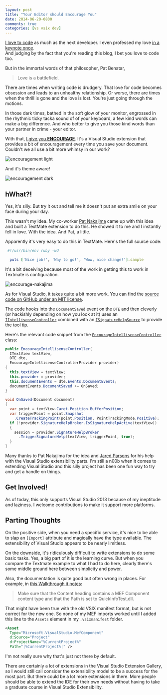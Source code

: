 ```yaml
---
layout: post
title: "Your Editor should Encourage You"
date: 2014-06-20-0800
comments: true
categories: [vs vsix dev]
---
```


[I love to code](http://haacked.com/archive/2008/12/29/i-love-to-code.aspx/) as much as the next developer. I even professed my love [in a keynote once](https://www.youtube.com/watch?v=HYnEhDOKoxA).  
And judging by the fact that you're reading this blog, I bet you love to code too.

But in the immortal words of that philosopher, Pat Benatar,

> Love is a battlefield.

There are times when writing code is drudgery. That love for code becomes obsession and leads to an unhealthy relationship. Or worse, there are times when the thrill is gone and the love is lost. You're just going through the motions.

In those dark times, bathed in the soft glow of your monitor, engrossed in the rhythmic ticky tacka sound of of your keyboard, a few kind words can make a big difference. And who better to give you those kind words than your partner in crime - your editor.

With that, [I give you __ENCOURAGE__](http://visualstudiogallery.msdn.microsoft.com/1f3afebb-06c7-4b77-a54f-eb2f0784008d). It's a Visual Studio extension that provides a bit of encouragement every time you save your document. Couldn't we all use a bit more whimsy in our work?

![encouragement light](https://cloud.githubusercontent.com/assets/19977/3343412/5e5b933a-f89f-11e3-8c2b-21277dcd19e1.png)

And it's theme aware!

![encouragement dark](https://cloud.githubusercontent.com/assets/19977/3343409/5c74eb98-f89f-11e3-9a50-2aaa0983dd83.png)

## hWhat?!

Yes, it's silly. But try it out and tell me it doesn't put an extra smile on your face during your day.

This wasn't my idea. My co-worker [Pat Nakajima](patnakajima.com) came up with this idea and built a TextMate extension to do this. He showed it to me and I instantly fell in love. With the idea. And Pat, a little.

Apparently it's very easy to do this in TextMate. Here's the full source code:

```ruby
 #!/usr/bin/env ruby -wU

  puts ['Nice job!', 'Way to go!', 'Wow, nice change!'].sample
```

It's a bit deceiving because most of the work in getting this to work in Textmate is configuration.

![encourage-nakajima](https://cloud.githubusercontent.com/assets/19977/3345563/21038c2a-f8ba-11e3-973d-4ad3bd12776b.png)

As for Visual Studio, it takes quite a bit more work. You can find the [source code on GitHub under an MIT license](https://github.com/haacked/encourage).

The code hooks into the `DocumentSaved` event on the `DTE` and then cleverly (or hackishly depending on how you look at it) uses an [`IIntellisenseController`](http://msdn.microsoft.com/en-us/library/microsoft.visualstudio.language.intellisense.iintellisensecontroller.aspx) combined with an [`ISignatureHelpSource`](http://msdn.microsoft.com/en-us/library/microsoft.visualstudio.language.intellisense.isignaturehelpsource.aspx) to provide the tool tip.

Here's the relevant code snippet from the [`EncourageIntellisenseController`](https://github.com/Haacked/Encourage/blob/master/EncouragePackage/EncourageIntellisenseController.cs) class:

```csharp
public EncourageIntellisenseController(
  ITextView textView,
  DTE dte,
  EncourageIntellisenseControllerProvider provider)
{
  this.textView = textView;
  this.provider = provider;
  this.documentEvents = dte.Events.DocumentEvents;
  documentEvents.DocumentSaved += OnSaved;
}

void OnSaved(Document document)
{
  var point = textView.Caret.Position.BufferPosition;
  var triggerPoint = point.Snapshot
    .CreateTrackingPoint(point.Position, PointTrackingMode.Positive);
  if (!provider.SignatureHelpBroker.IsSignatureHelpActive(textView))
  {
    session = provider.SignatureHelpBroker
      .TriggerSignatureHelp(textView, triggerPoint, true);
  }
}
```

Many thanks to Pat Nakajima for the idea and [Jared Parsons](http://blog.paranoidcoding.com/) for his help with the Visual Studio extensibility parts. I'm still a n00b when it comes to extending Visual Studio and this silly project has been one fun way to try and get a handle on things.

## Get Involved!

As of today, this only supports Visual Studio 2013 because of my ineptitude and laziness. I welcome contributions to make it support more platforms.

## Parting Thoughts

On the positive side, when you need a specific service, it's nice to be able to slap an `[Import]` attribute and magically have the type available. The extensibility of Visual Studio appears to be nearly limitless.

On the downside, it's ridiculously difficult to write extensions to do some basic tasks. Yes, a big part of it is the learning curve. But when you compare the Textmate example to what I had to do here, clearly there's some middle ground here between simplicity and power.

Also, the documentation is quite good but often wrong in places. For example, in [this Walkthrough it notes](http://msdn.microsoft.com/en-us/library/ee197646.aspx):

> Make sure that the Content heading contains a MEF Component content type and that the Path is set to QuickInfoTest.dll.

That might have been true with the old VSIX manifest format, but is not correct for the new one. So none of my MEF imports worked until I added this line to the `Assets` element in my `.vsixmanifest` folder.

```xml
<Asset
  Type="Microsoft.VisualStudio.MefComponent"
  d:Source="Project"
  d:ProjectName="%CurrentProject%"
  Path="|%CurrentProject%|" />
```

I'm not really sure why that's just not there by default.

There are certainly a lot of extensions in the Visual Studio Extension Gallery, so I would still call consider the extensibility model to be a success for the most part. But there could be a lot more extensions in there. More people should be able to extend the IDE for their own needs without having to take a graduate course in Visual Studio Extensibility.
